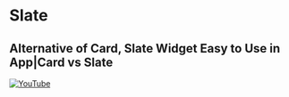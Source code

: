 # Slate
## Alternative of Card, Slate Widget Easy to Use in App|Card vs Slate


[![YouTube](https://img.youtube.com/vi/AAyHH2JzZ4M/0.jpg)](https://youtu.be/AAyHH2JzZ4M "Alternative of Card, Slate Widget Easy to Use in App|Card vs Slate")
